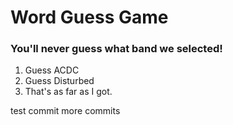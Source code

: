 # Word Guess Game

### You'll never guess what band we selected! ###   


1. Guess ACDC
2. Guess Disturbed
3. That's as far as I got. 

test commit
more commits